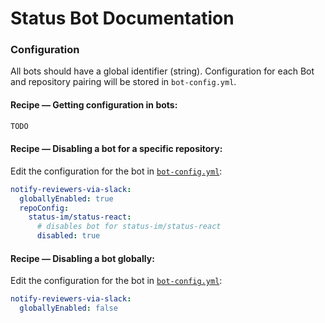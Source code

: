 # Status Bot Documentation

### Configuration

All bots should have a global identifier (string). Configuration for each Bot and repository pairing will be stored in `bot-config.yml`.

#### Recipe — Getting configuration in bots:

```js
TODO
```

#### Recipe — Disabling a bot for a specific repository:

Edit the configuration for the bot in [`bot-config.yml`](/bot-config.yml):

```yml
notify-reviewers-via-slack:
  globallyEnabled: true
  repoConfig:
    status-im/status-react:
      # disables bot for status-im/status-react
      disabled: true
```

#### Recipe — Disabling a bot globally:

Edit the configuration for the bot in [`bot-config.yml`](/bot-config.yml):

```yml
notify-reviewers-via-slack:
  globallyEnabled: false
```